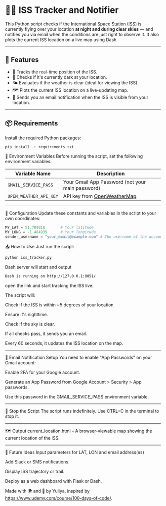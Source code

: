 # 👩‍🚀 ISS Tracker and Notifier

This Python script checks if the International Space Station (ISS) is currently flying over your location **at night and during clear skies** — and notifies you via email when the conditions are just right to observe it. It also plots the current ISS location on a live map using Dash.

---

## 🚀 Features

- 🔭 Tracks the real-time position of the ISS.
- 🌙 Checks if it's currently dark at your location.
- 🌤️ Evaluates if the weather is clear (ideal for viewing the ISS).
- 🗺️ Plots the current ISS location on a live-updating map.
- 📧 Sends you an email notification when the ISS is visible from your location.

---

## 📦 Requirements

Install the required Python packages:

```bash
pip install -r requirements.txt
```

🔧 Environment Variables
Before running the script, set the following environment variables:

| Variable Name           | Description                                  |
|------------------------|----------------------------------------------|
| `GMAIL_SERVICE_PASS`   | Your Gmail App Password (not your main password) |
| `OPEN_WEATHER_API_KEY` | API key from [OpenWeatherMap](https://openweathermap.org/api) |

---

📍 Configuration
Update these constants and variables in the script to your own coordinates:

```python
MY_LAT = 51.789018       # Your latitude
MY_LONG = -1.484935      # Your longitude
sender_username = "your_email@example.com" # The username of the account (gmail, hotmail, etc) from and to which the email will be sent out. (At the moment the program is used to send an email to yourself)
```
📤 How to Use
Just run the script:

```bash
python iss_tracker.py
```
Dash server will start and output
```bash
Dash is running on http://127.0.0.1:8051/
```
open the link and start tracking the ISS live. 

The script will:

Check if the ISS is within ~5 degrees of your location.

Ensure it's nighttime.

Check if the sky is clear.

If all checks pass, it sends you an email.

Every 60 seconds, it updates the ISS location on the map.

---

📧 Email Notification Setup
You need to enable "App Passwords" on your Gmail account:

Enable 2FA for your Google account.

Generate an App Password from Google Account > Security > App passwords.

Use this password in the GMAIL_SERVICE_PASS environment variable.

---

🛑 Stop the Script
The script runs indefinitely. Use CTRL+C in the terminal to stop it.

---

🗺️ Output
current_location.html – A browser-viewable map showing the current location of the ISS.

---

🧠 Future Ideas
Input parameters for LAT, LON and email address(es)

Add Slack or SMS notifications.

Display ISS trajectory or trail.

Deploy as a web dashboard with Flask or Dash.

Made with 🌍 and 🚀 by Yuliya, inspired by https://www.udemy.com/course/100-days-of-code/.